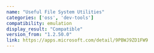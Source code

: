 ```yaml
---
name: "Useful File System Utilities"
categories: ['oss', 'dev-tools']
compatibility: emulation
display_result: "Compatible"
version_from: "1.2.50.0"
link: https://apps.microsoft.com/detail/9PBWJ9ZD1FW9
---
```

